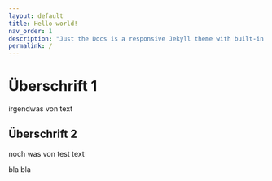 ```yaml
---
layout: default
title: Hello world!
nav_order: 1
description: "Just the Docs is a responsive Jekyll theme with built-in search that is easily customizable and hosted on GitHub Pages."
permalink: /
---
```


# Überschrift 1
irgendwas von text

## Überschrift 2
noch was von test text

bla
bla

